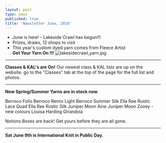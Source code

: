 ```yaml
---
layout: post
type: news
published: true
title: 'Newsletter June, 2018'
---
```


- June is here! - Lakeside Crawl has begun!!!
- Prizes, draws, 12 shops to visit
- This year's custom dyed yarn comes from Fleece Artist <br />
<strong>Get Your Yarn On  !!!</strong>
![lakesidecrawl_yarn.jpg]({{site.baseurl}}/news/img/lakesidecrawl_yarn.jpg)
<hr>
<strong>Classes & KAL's are On!</strong>
Our newest class & KAL lists are up on the website.
go to the "Classes" tab at the top of the page for the full list and photos.
<hr>
<strong>New Spring/Summer Yarns are in stock now</strong>
 
Berroco Folio
Berroco Remix Light
Berroco Summer Silk
Ella Rae Rustic Lace Quad
Ella Rae Rustic Silk
Juniper Moon Aine
Juniper Moon Zooey - new colours
Louisa Harding Girandola

Notions Boxes are back! Get yours before they are all gone.
   <hr>
<strong>Sat June 9th is International Knit in Public Day.</strong>

